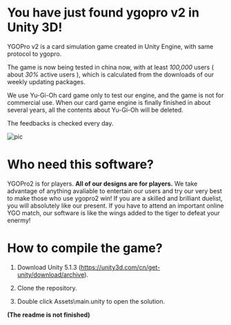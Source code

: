 # You have just found ygopro v2 in Unity 3D!

YGOPro v2 is a card simulation game created in Unity Engine, with same protocol to ygopro.

The game is now being tested in china now, with at least *100,000* users ( about *30%* active users ), which is calculated from the downloads of our weekly updating packages.

We use Yu-Gi-Oh card game only to test our engine, and the game is not for commercial use. When our card game engine is finally finished in about several years, all the contents about Yu-Gi-Oh will be deleted.

The feedbacks is checked every day.

![pic](https://raw.githubusercontent.com/lllyasviel/YGOProUnity_V2/master/gitpic/0.jpg)

# Who need this software?

YGOPro2 is for players. **All of our designs are for players.** We take advantage of anything avaliable to entertain our users and try our very best to make those who use ygopro2 win! If you are a skilled and brilliant duelist, you will absolutely like our present. If you have to attend an important online YGO match, our software is like the wings added to the tiger to defeat your enermy!

# How to compile the game?

1. Download Unity 5.1.3 (https://unity3d.com/cn/get-unity/download/archive).

2. Clone the repository.

3. Double click Assets\main.unity to open the solution.

**(The readme is not finished)**
